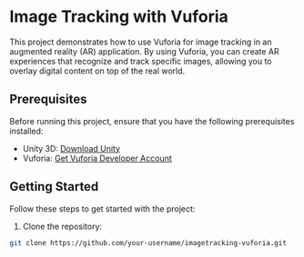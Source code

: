 # Image Tracking with Vuforia

This project demonstrates how to use Vuforia for image tracking in an augmented reality (AR) application. By using Vuforia, you can create AR experiences that recognize and track specific images, allowing you to overlay digital content on top of the real world.

## Prerequisites

Before running this project, ensure that you have the following prerequisites installed:

- Unity 3D: [Download Unity](https://unity.com/)
- Vuforia: [Get Vuforia Developer Account](https://developer.vuforia.com/)

## Getting Started

Follow these steps to get started with the project:

1. Clone the repository:

```bash
git clone https://github.com/your-username/imagetracking-vuforia.git
